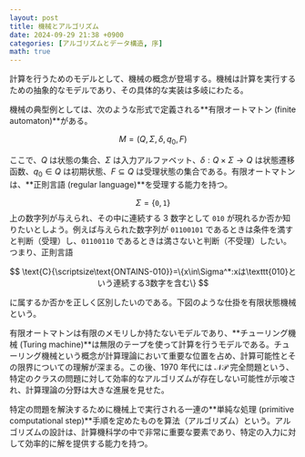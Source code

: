 ```yaml
---
layout: post
title: 機械とアルゴリズム
date: 2024-09-29 21:38 +0900
categories: [アルゴリズムとデータ構造, 序]
math: true
---
```


計算を行うためのモデルとして、機械の概念が登場する。機械は計算を実行するための抽象的なモデルであり、その具体的な実装は多岐にわたる。


機械の典型例としては、次のような形式で定義される**有限オートマトン (finite automaton)**がある。

$$
M=(Q,\Sigma,\delta,q_0,F)
$$

ここで、$Q$ は状態の集合、$\Sigma$ は入力アルファベット、$\delta: Q \times\Sigma\to Q$ は状態遷移函数、$q_0\in Q$ は初期状態、$F \subseteq Q$ は受理状態の集合である。有限オートマトンは、**正則言語 (regular language)**を受理する能力を持つ。

$$\Sigma=\{\texttt{0},\texttt{1}\}$$ 上の数字列が与えられ、その中に連続する $3$ 数字として $\texttt{010}$ が現れるか否か知りたいとしよう。例えば与えられた数字列が $\texttt{01100101}$ であるときは条件を満すと判断（受理）し、$\texttt{01100110}$ であるときは満さないと判断（不受理）したい。つまり、正則言語

$$
\text{C}{\scriptsize\text{ONTAINS-010}}=\{x\in\Sigma^*:xは\texttt{010}という連続する3数字を含む\}
$$

に属するか否かを正しく区別したいのである。下図のような仕掛を有限状態機械という。

<center>
<script type="text/tikz">
\tikzcdset{
	every label/.append style={font=\large},
	every arrow/.append style={red,thick}
}
\begin{tikzcd}[line width=1pt]
|[shape=circle,draw=red,red,alias=A] | q_0\arrow[loop left,"\texttt{1}"]\arrow[r,"\texttt{0}"] & |[shape=circle,draw=red,red] | q_1\arrow[loop above,"\texttt{0}"]\arrow[r,"\texttt{1}"] & |[shape=circle,draw=red,red,alias=B] | q_2\arrow[l,bend left=30,from=B,to=A]{}{\texttt{1}}\arrow[r,"\texttt{0}"] & |[shape=circle,double=red!50,draw=red,red] | q_3\arrow[loop right,"\texttt{0,1}"]\\
|[draw=none,fill=none] | {}
\end{tikzcd}
</script>
</center>


有限オートマトンは有限のメモリしか持たないモデルであり、**チューリング機械 (Turing machine)**は無限のテープを使って計算を行うモデルである。チューリング機械という概念が計算理論において重要な位置を占め、計算可能性とその限界についての理解が深まる。この後、$1970$ 年代には $\mathcal{NP}$ 完全問題という、特定のクラスの問題に対して効率的なアルゴリズムが存在しない可能性が示唆され、計算理論の分野は大きな進展を見せた。

特定の問題を解決するために機械上で実行される一連の**単純な処理 (primitive computational step)**手順を定めたものを算法（アルゴリズム）という。アルゴリズムの設計は、計算機科学の中で非常に重要な要素であり、特定の入力に対して効率的に解を提供する能力を持つ。
